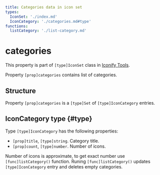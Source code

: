 ```yaml
title: Categories data in icon set
types:
  IconSet: './index.md'
  IconCategory: './categories.md#type'
functions:
  listCategory: './list-category.md'
```

# categories

This property is part of `[type]IconSet` class in [Iconify Tools](../index.md).

Property `[prop]categories` contains list of categories.

## Structure

Property `[prop]categories` is a `[type]Set` of `[type]IconCategory` entries.

## IconCategory type {#type}

Type `[type]IconCategory` has the following properties:

- `[prop]title`, `[type]string`. Category title.
- `[prop]count`, `[type]number`. Number of icons.

Number of icons is approximate, to get exact number use `[func]listCategory()` function. Runing `[func]listCategory()` updates `[type]IconCategory` entry and deletes empty categories.

